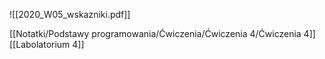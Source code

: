 ![[2020_W05_wskazniki.pdf]]

[[Notatki/Podstawy programowania/Ćwiczenia/Ćwiczenia 4/Ćwiczenia 4]][[Labolatorium 4]]